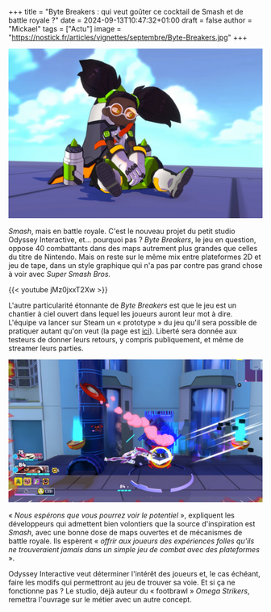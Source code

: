 +++
title = "Byte Breakers : qui veut goûter ce cocktail de Smash et de battle royale ?"
date = 2024-09-13T10:47:32+01:00
draft = false
author = "Mickael"
tags = ["Actu"]
image = "https://nostick.fr/articles/vignettes/septembre/Byte-Breakers.jpg"
+++

![Byte Breakers](Byte-Breakers.jpg "Grosse fatigue.")

*Smash*, mais en battle royale. C'est le nouveau projet du petit studio Odyssey Interactive, et… pourquoi pas ? *Byte Breakers*, le jeu en question, oppose 40 combattants dans des maps autrement plus grandes que celles du titre de Nintendo. Mais on reste sur le même mix entre plateformes 2D et jeu de tape, dans un style graphique qui n'a pas par contre pas grand chose à voir avec *Super Smash Bros.*

{{< youtube jMz0jxxT2Xw >}} 

L'autre particularité étonnante de *Byte Breakers* est que le jeu est un chantier à ciel ouvert dans lequel les joueurs auront leur mot à dire. L'équipe va lancer sur Steam un « prototype » du jeu qu'il sera possible de pratiquer autant qu'on veut (la page est [ici](https://store.steampowered.com/app/2503080/Byte_Breakers/)). Liberté sera donnée aux testeurs de donner leurs retours, y compris publiquement, et même de streamer leurs parties.

![Byte Breakers](Byte-Breakers-2.jpg "")

« *Nous espérons que vous pourrez voir le potentiel* », expliquent les développeurs qui admettent bien volontiers que la source d'inspiration est *Smash*, avec une bonne dose de maps ouvertes et de mécanismes de battle royale. Ils espèrent « *offrir aux joueurs des expériences folles qu'ils ne trouveraient jamais dans un simple jeu de combat avec des plateformes* ».

Odyssey Interactive veut déterminer l'intérêt des joueurs et, le cas échéant, faire les modifs qui permettront au jeu de trouver sa voie. Et si ça ne fonctionne pas ? Le studio, déjà auteur du « footbrawl » *Omega Strikers*, remettra l'ouvrage sur le métier avec un autre concept.